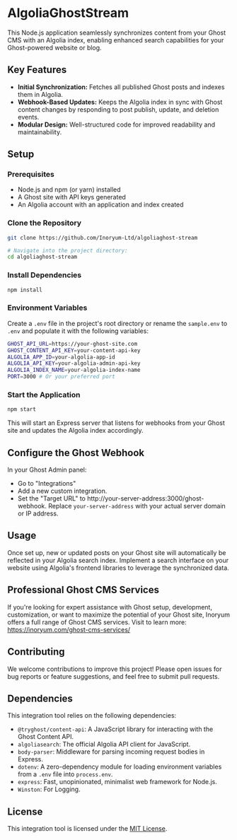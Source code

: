 # AlgoliaGhostStream

This Node.js application seamlessly synchronizes content from your Ghost CMS with an Algolia index, enabling enhanced search capabilities for your Ghost-powered website or blog.

## Key Features

* **Initial Synchronization:** Fetches all published Ghost posts and indexes them in Algolia.
* **Webhook-Based Updates:** Keeps the Algolia index in sync with Ghost content changes by responding to post publish, update, and deletion events.
* **Modular Design:** Well-structured code for improved readability and maintainability.

## Setup

### Prerequisites

* Node.js and npm (or yarn) installed
* A Ghost site with API keys generated
* An Algolia account with an application and index created

### Clone the Repository

```bash
git clone https://github.com/Inoryum-Ltd/algoliaghost-stream

# Navigate into the project directory:
cd algoliaghost-stream

```

### Install Dependencies

```bash
npm install
```

### Environment Variables

Create a `.env` file in the project's root directory or rename the `sample.env` to `.env` and populate it with the following variables:

```bash
GHOST_API_URL=https://your-ghost-site.com 
GHOST_CONTENT_API_KEY=your-content-api-key
ALGOLIA_APP_ID=your-algolia-app-id
ALGOLIA_API_KEY=your-algolia-admin-api-key
ALGOLIA_INDEX_NAME=your-algolia-index-name
PORT=3000 # Or your preferred port
```


### Start the Application

```bash
npm start
```
This will start an Express server that listens for webhooks from your Ghost site and updates the Algolia index accordingly.

## Configure the Ghost Webhook

In your Ghost Admin panel:

* Go to "Integrations"
* Add a new custom integration.
* Set the "Target URL" to http://your-server-address:3000/ghost-webhook. Replace `your-server-address` with your actual server domain or IP address.

## Usage

Once set up, new or updated posts on your Ghost site will automatically be reflected in your Algolia search index.
Implement a search interface on your website using Algolia's frontend libraries to leverage the synchronized data.

## Professional Ghost CMS Services

If you're looking for expert assistance with Ghost setup, development, customization, or want to maximize the potential of your Ghost site, Inoryum offers a full range of Ghost CMS services. Visit to learn more: https://inoryum.com/ghost-cms-services/




## Contributing

We welcome contributions to improve this project! Please open issues for bug reports or feature suggestions, and feel free to submit pull requests.

## Dependencies

This integration tool relies on the following dependencies:

- `@tryghost/content-api`: A JavaScript library for interacting with the Ghost Content API.
- `algoliasearch`: The official Algolia API client for JavaScript.
- `body-parser`: Middleware for parsing incoming request bodies in Express.
- `dotenv`: A zero-dependency module for loading environment variables from a `.env` file into `process.env`.
- `express`: Fast, unopinionated, minimalist web framework for Node.js.
- `Winston`: For Logging.

## License

This integration tool is licensed under the [MIT License](LICENSE).